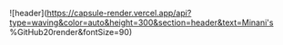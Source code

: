 ![header](https://capsule-render.vercel.app/api?type=waving&color=auto&height=300&section=header&text=Minani's %GitHub20render&fontSize=90)

